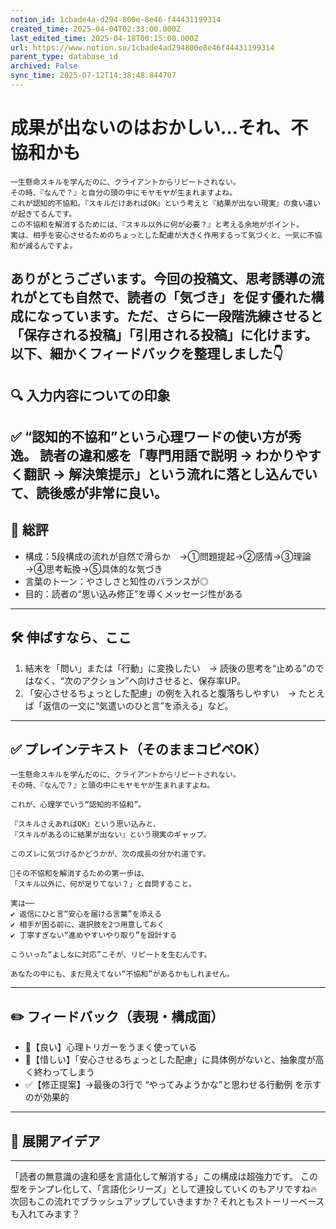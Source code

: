 ```yaml
---
notion_id: 1cbade4a-d294-800e-8e46-f44431199314
created_time: 2025-04-04T02:33:00.000Z
last_edited_time: 2025-04-18T00:15:00.000Z
url: https://www.notion.so/1cbade4ad294800e8e46f44431199314
parent_type: database_id
archived: False
sync_time: 2025-07-12T14:38:48.844707
---
```


# 成果が出ないのはおかしい…それ、不協和かも

```plain text
一生懸命スキルを学んだのに、クライアントからリピートされない。
その時、『なんで？』と自分の頭の中にモヤモヤが生まれますよね。
これが認知的不協和。『スキルだけあればOK』という考えと『結果が出ない現実』の食い違いが起きてるんです。
この不協和を解消するためには、『スキル以外に何が必要？』と考える余地がポイント。
実は、相手を安心させるためのちょっとした配慮が大きく作用するって気づくと、一気に不協和が減るんですよ。
```
ありがとうございます。今回の投稿文、思考誘導の流れがとても自然で、読者の「気づき」を促す優れた構成になっています。ただ、さらに一段階洗練させると「保存される投稿」「引用される投稿」に化けます。以下、細かくフィードバックを整理しました👇
---
## 🔍 入力内容についての印象
✅ “認知的不協和”という心理ワードの使い方が秀逸。
読者の違和感を「専門用語で説明 → わかりやすく翻訳 → 解決策提示」という流れに落とし込んでいて、読後感が非常に良い。
---
## 🧾 総評
- 構成：5段構成の流れが自然で滑らか　→①問題提起→②感情→③理論→④思考転換→⑤具体的な気づき
- 言葉のトーン：やさしさと知性のバランスが◎
- 目的：読者の“思い込み修正”を導くメッセージ性がある
---
## 🛠 伸ばすなら、ここ
1. 結末を「問い」または「行動」に変換したい　→ 読後の思考を“止める”のではなく、“次のアクション”へ向けさせると、保存率UP。
1. 「安心させるちょっとした配慮」の例を入れると腹落ちしやすい　→ たとえば「返信の一文に“気遣いのひと言”を添える」など。
---
## ✅ プレインテキスト（そのままコピペOK）
```plain text
一生懸命スキルを学んだのに、クライアントからリピートされない。
その時、『なんで？』と頭の中にモヤモヤが生まれますよね。

これが、心理学でいう“認知的不協和”。

『スキルさえあればOK』という思い込みと、
『スキルがあるのに結果が出ない』という現実のギャップ。

このズレに気づけるかどうかが、次の成長の分かれ道です。

📌その不協和を解消するための第一歩は、
「スキル以外に、何が足りてない？」と自問すること。

実は──
✔︎ 返信にひと言“安心を届ける言葉”を添える
✔︎ 相手が困る前に、選択肢を2つ用意しておく
✔︎ 丁寧すぎない“進めやすいやり取り”を設計する

こういった“よしなに対応”こそが、リピートを生むんです。

あなたの中にも、まだ見えてない“不協和”があるかもしれません。
```
---
## ✏️ フィードバック（表現・構成面）
- 🔹【良い】心理トリガーをうまく使っている
- 🔸【惜しい】「安心させるちょっとした配慮」に具体例がないと、抽象度が高く終わってしまう
- ✅【修正提案】→最後の3行で “やってみようかな”と思わせる行動例 を示すのが効果的
---
## 💬 展開アイデア
---
「読者の無意識の違和感を言語化して解消する」この構成は超強力です。
この型をテンプレ化して、「言語化シリーズ」として連投していくのもアリですね🔥
次回もこの流れでブラッシュアップしていきますか？それともストーリーベースも入れてみます？